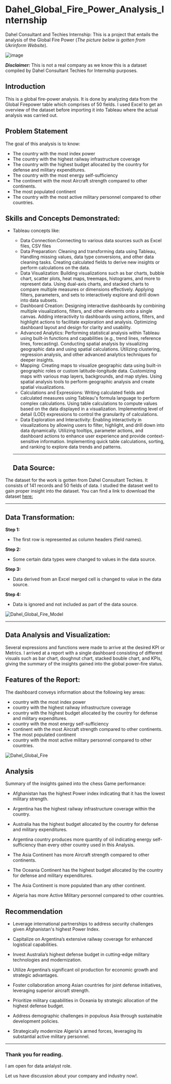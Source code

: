 # Dahel_Global_Fire_Power_Analysis_Internship
Dahel Consultant and Techies Internship: This is a project that entails the analysis of the Global Fire Power
(*The picture below is gotten from Ukrinform Website*). 


![image](https://github.com/RemedyData/Dahel_Global_Fire_Power_Analysis_Internship/assets/137626163/4ba1cc66-56a9-42e8-94ec-818cf4f9135b)


***Disclaimer:*** This is not a real company as we know this is a dataset compiled by Dahel Consultant Techies for Internship purposes. 


## Introduction

This is a global fire-power analysis. It is done by analyzing data from  the Global Firepower table which comprises of 50 fields. I used Excel to get an overview of the dataset before importing it into Tableau where the actual analysis was carried out. 

## Problem Statement

The goal of this analysis is to know:

- The country with the most index power
- The country with the highest railway infrastructure coverage
- The country with the highest budget allocated by the country for defense and military expenditures.
- The country with the most energy self-sufficiency
- The continent with the most Aircraft strength compared to other continents.
- The most populated continent
- The country with the most active military personnel compared to other countries.
  
## Skills and Concepts Demonstrated:

- Tableau concepts like:

  - Data Connection:Connecting to various data sources such as Excel files, CSV files
  - Data Preparation: Cleaning and transforming data using Tableau, Handling missing values, data type conversions, and other data cleaning tasks.
    Creating calculated fields to derive new insights or perform calculations on the data.
  - Data Visualization: Building visualizations such as bar charts, bubble chart, scatter plots, heat maps, treemaps, histograms, and more to represent data. Using dual-axis charts, and 
    stacked charts to compare multiple measures or dimensions effectively. Applying filters, parameters, and sets to interactively explore and drill down into data subsets.
  - Dashboard Creation: Designing interactive dashboards by combining multiple visualizations, filters, and other elements onto a single canvas. Adding interactivity to dashboards using 
    actions, filters, and highlight actions to facilitate exploration and analysis. Optimizing dashboard layout and design for clarity and usability.
  - Advanced Analytics: Performing statistical analysis within Tableau using built-in functions and capabilities (e.g., trend lines, reference lines, forecasting). Conducting spatial 
    analysis by visualizing geographic data and using spatial calculations. Utilizing clustering, regression analysis, and other advanced analytics techniques for deeper insights.
  - Mapping: Creating maps to visualize geographic data using built-in geographic roles or custom latitude-longitude data. Customizing maps with various map layers, backgrounds, and map 
    styles. Using spatial analysis tools to perform geographic analysis and create spatial visualizations.
  - Calculations and Expressions: Writing calculated fields and calculated measures using Tableau's formula language to perform complex calculations. Using table calculations to compute 
    values based on the data displayed in a visualization. Implementing level of detail (LOD) expressions to control the granularity of calculations.
  - Data Exploration and Interactivity: Enabling interactivity in visualizations by allowing users to filter, highlight, and drill down into data dynamically. Utilizing tooltips, 
    parameter actions, and dashboard actions to enhance user experience and provide context-sensitive information. Implementing quick table calculations, sorting, and ranking to explore 
    data trends and patterns.





 
   ---
  ## Data Source:
  
The dataset for the work is gotten from Dahel Consultant Techies. It consists of 141 records and 50 fields of data. I studied the dataset well to gain proper insight into the dataset. You can find a link to download the dataset [here:](https://drive.google.com/file/d/1FQoGRARMXfT0m0RPWop1EvgVhf5oT_yT/view?usp=sharing)

   ---

## Data Transformation:

**Step 1:**
- The first row is represented as column headers (field names).

**Step 2:**   
- Some certain data types were changed to values in the data source.

**Step 3:**
- Data derived from an Excel merged cell is changed to value in the data source.

**Step 4:**				
- Data is ignored and not included as part of the data source.					
 					





![Dahel_Global_Fire_Model](https://github.com/RemedyData/Dahel_Global_Fire_Power_Analysis_Internship/assets/137626163/bf758356-4804-471b-9d4c-066cd830532d)






---


## Data Analysis and Visualization:

Several expressions and functions were made to arrive at the desired KPI or Metrics.
I arrived at a report with a single dashboard consisting of different visuals such as bar chart, doughnut chart, stacked bouble chart, and KPIs, giving the summary of the insights gained into the global power-fire status.

## Features of the Report:

The dashboard conveys information about the following key areas:

- country with the most index power
- country with the highest railway infrastructure coverage
- country with the highest budget allocated by the country for defense and military expenditures.
- country with the most energy self-sufficiency
- continent with the most Aircraft strength compared to other continents.
- The most populated continent
- country with the most active military personnel compared to other countries.
  


![Dahel_Global_Fire](https://github.com/RemedyData/Dahel_Global_Fire_Power_Analysis_Internship/assets/137626163/cb3f9deb-7b75-4faa-b7c1-20cccb997f14)



## Analysis

Summary of the insights gained into the chess Game performance: 

- Afghanistan has the highest Power index indicating that it has the lowest
military strength.

- Argentina has the highest railway infrastructure coverage within the country.
 
- Australia has the highest budget allocated by the country for defense and
military expenditures.

- Argentina country produces more quantity of oil indicating energy self-
sufficiency than every other country used in this Analysis.

- The Asia Continent has more Aircraft strength compared to other continents.
 
- The Oceania Continent has the highest budget allocated by the country for
defense and military expenditures.

- The Asia Continent is more populated than any other continent.

- Algeria has more Active Military personnel compared to other countries.
  
## Recommendation

- Leverage international partnerships to address security challenges given Afghanistan's
highest Power Index.

- Capitalize on Argentina’s extensive railway coverage for enhanced logistical capabilities.
- Invest Australia’s highest defense budget in cutting-edge military technologies and
modernization.

- Utilize Argentina’s significant oil production for economic growth and strategic advantages.
- Foster collaboration among Asian countries for joint defense initiatives, leveraging
superior aircraft strength.

- Prioritize military capabilities in Oceania by strategic allocation of the highest defense
budget.

- Address demographic challenges in populous Asia through sustainable development
policies.

- Strategically modernize Algeria's armed forces, leveraging its substantial active military
personnel.

---

### Thank you for reading.

I am open for data anlalyst role.

Let us have discussion about your company and industry now!.
